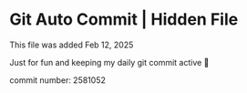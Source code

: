 # Git Auto Commit | Hidden File

This file was added Feb 12, 2025

Just for fun and keeping my daily git commit active 🤪

commit number: 2581052
